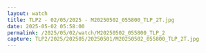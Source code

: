 ```yaml
---
layout: watch
title: TLP2 - 02/05/2025 - M20250502_055800_TLP_2T.jpg
date: 2025-05-02 05:58:00
permalink: /2025/05/02/watch/M20250502_055800_TLP_2
capture: TLP2/2025/202505/20250501/M20250502_055800_TLP_2T.jpg
---
```

